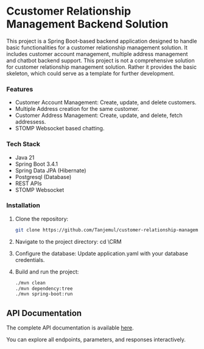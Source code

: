
# Ccustomer Relationship Management Backend Solution
This project is a Spring Boot-based backend application designed to handle basic functionalities for a customer relationship management solution. It includes customer account management, multiple address management and chatbot backend support.
This project is not a comprehensive solution for customer relationship management solution. Rather it provides the basic skeleton, which could serve as a template for further development. 
### Features

- Customer Account Management: Create, update, and delete customers.
- Multiple Address creation for the same customer.
- Customer Address Management: Create, update, and delete, fetch addressess.
- STOMP Websocket based chatting.

### Tech Stack
- Java 21
- Spring Boot 3.4.1
- Spring Data JPA (Hibernate)
- Postgresql (Database)
- REST APIs
- STOMP Websocket

### Installation

1. Clone the repository:
   ```bash
   git clone https://github.com/Tanjemul/customer-relationship-management.git

2. Navigate to the project directory: cd \CRM

3. Configure the database:
Update application.yaml with your database credentials.
4. Build and run the project:
    ```bash
   ./mvn clean
   ./mvn dependency:tree
   ./mvn spring-boot:run

## API Documentation

The complete API documentation is available [here](https://).

You can explore all endpoints, parameters, and responses interactively.

     
